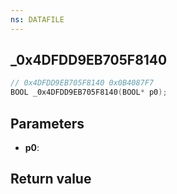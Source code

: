 ```yaml
---
ns: DATAFILE
---
```

## _0x4DFDD9EB705F8140

```c
// 0x4DFDD9EB705F8140 0x0B4087F7
BOOL _0x4DFDD9EB705F8140(BOOL* p0);
```


## Parameters
* **p0**: 

## Return value
